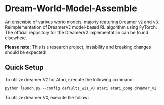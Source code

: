 # Dream-World-Model-Assemble
An ensemble of various world models, majorly featuring Dreamer v2 and v3. Reimplementation of DreamerV2 model-based RL algorithm using PyTorch. The official repository for the DreamerV2 implementation can be found elsewhere.

**Please note:** This is a research project, instability and breaking changes should be expected!

## Quick Setup
To utilize dreamer V2 for Atari, execute the following command:

```python launch.py --config defaults_wis_v3 atari atari_pong dreamer_v2```

To utilize dreamer V3, execute the followi